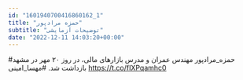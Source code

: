 ```yaml
---
id: "1601940700416860162_1"
title: "حمزه مرادپور"
subtitle: "توضیحات آزمایشی"
date: "2022-12-11 14:03:20+00:00"
---
```

#حمزه_مرادپور مهندس عمران و مدرس بازارهای مالی، در روز ۲۰ مهر در مشهد بازداشت شد. 
#مهسا_امینی https://t.co/fIXPqamhc0
